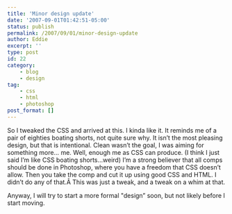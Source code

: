 ```yaml
---
title: 'Minor design update'
date: '2007-09-01T01:42:51-05:00'
status: publish
permalink: /2007/09/01/minor-design-update
author: Eddie
excerpt: ''
type: post
id: 22
category:
    - blog
    - design
tag:
    - css
    - html
    - photoshop
post_format: []
---
```

So I tweaked the CSS and arrived at this. I kinda like it. It reminds me of a pair of eighties boating shorts, not quite sure why. It isn’t the most pleasing design, but that is intentional. Clean wasn’t the goal, I was aiming for something more… me. Well, enough me as CSS can produce. (I think I just said I’m like CSS boating shorts…weird) I’m a strong believer that all comps should be done in Photoshop, where you have a freedom that CSS doesn’t allow. Then you take the comp and cut it up using good CSS and HTML. I didn’t do any of that.Â This was just a tweak, and a tweak on a whim at that.

Anyway, I will try to start a more formal "design” soon, but not likely before I start moving.